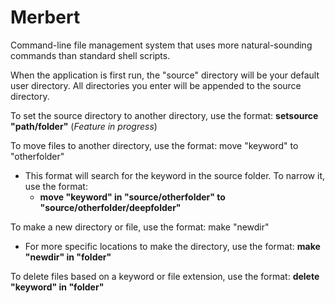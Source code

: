 # Merbert
Command-line file management system that uses more natural-sounding commands than standard shell scripts.

When the application is first run, the "source" directory will be your default user directory. All directories you enter will be appended to the source directory.

To set the source directory to another directory, use the format: **setsource "path/folder"** (_Feature in progress_)

To move files to another directory, use the format: move "keyword" to "otherfolder"
  - This format will search for the keyword in the source folder. To narrow it, use the format: 
    -  **move "keyword" in "source/otherfolder" to "source/otherfolder/deepfolder"**

To make a new directory or file, use the format: make "newdir"
 - For more specific locations to make the directory, use the format: **make "newdir" in "folder"**

To delete files based on a keyword or file extension, use the format: **delete "keyword" in "folder"**
